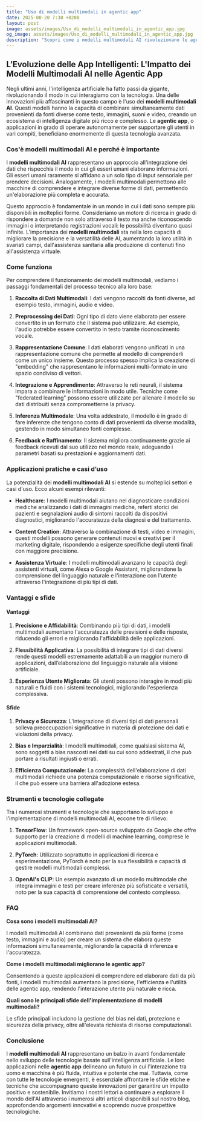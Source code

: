 ```yaml
---
title: "Uso di modelli multimodali in agentic app"
date: 2025-08-20 7:30 +0200
layout: post
image: assets/images/Uso_di_modelli_multimodali_in_agentic_app.jpg
og_image: assets/images/Uso_di_modelli_multimodali_in_agentic_app.jpg
description: "Scopri come i modelli multimodali AI rivoluzionano le agentic app combinando testo e immagini per un'integrazione dati avanzata nel tuo progetto di cucina."
---
```


## L’Evoluzione delle App Intelligenti: L'Impatto dei Modelli Multimodali AI nelle Agentic App

Negli ultimi anni, l'intelligenza artificiale ha fatto passi da gigante, rivoluzionando il modo in cui interagiamo con la tecnologia. Una delle innovazioni più affascinanti in questo campo è l'uso dei **modelli multimodali AI**. Questi modelli hanno la capacità di combinare simultaneamente dati provenienti da fonti diverse come testo, immagini, suoni e video, creando un ecosistema di intelligenza digitale più ricco e complesso. Le **agentic app**, o applicazioni in grado di operare autonomamente per supportare gli utenti in vari compiti, beneficiano enormemente di questa tecnologia avanzata.

### Cos'è modelli multimodali AI e perché è importante

I **modelli multimodali AI** rappresentano un approccio all'integrazione dei dati che rispecchia il modo in cui gli esseri umani elaborano informazioni. Gli esseri umani raramente si affidano a un solo tipo di input sensoriale per prendere decisioni. Analogamente, i modelli multimodali permettono alle macchine di comprendere e integrare diverse forme di dati, permettendo un'elaborazione più completa e accurata. 

Questo approccio è fondamentale in un mondo in cui i dati sono sempre più disponibili in molteplici forme. Consideriamo un motore di ricerca in grado di rispondere a domande non solo attraverso il testo ma anche riconoscendo immagini o interpretando registrazioni vocali: le possibilità diventano quasi infinite. L'importanza dei **modelli multimodali** sta nella loro capacità di migliorare la precisione e la versatilità delle AI, aumentando la loro utilità in svariati campi, dall'assistenza sanitaria alla produzione di contenuti fino all'assistenza virtuale.

### Come funziona

Per comprendere il funzionamento dei modelli multimodali, vediamo i passaggi fondamentali del processo tecnico alla loro base:

1. **Raccolta di Dati Multimodali**: I dati vengono raccolti da fonti diverse, ad esempio testo, immagini, audio e video.

2. **Preprocessing dei Dati**: Ogni tipo di dato viene elaborato per essere convertito in un formato che il sistema può utilizzare. Ad esempio, l'audio potrebbe essere convertito in testo tramite riconoscimento vocale.

3. **Rappresentazione Comune**: I dati elaborati vengono unificati in una rappresentazione comune che permette al modello di comprenderli come un unico insieme. Questo processo spesso implica la creazione di "embedding" che rappresentano le informazioni multi-formato in uno spazio condiviso di vettori.

4. **Integrazione e Apprendimento**: Attraverso le reti neurali, il sistema impara a combinare le informazioni in modo utile. Tecniche come "federated learning" possono essere utilizzate per allenare il modello su dati distribuiti senza comprometterne la privacy.

5. **Inferenza Multimodale**: Una volta addestrato, il modello è in grado di fare inferenze che tengono conto di dati provenienti da diverse modalità, gestendo in modo simultaneo fonti complesse.

6. **Feedback e Raffinamento**: Il sistema migliora continuamente grazie ai feedback ricevuti dal suo utilizzo nel mondo reale, adeguando i parametri basati su prestazioni e aggiornamenti dati.

### Applicazioni pratiche e casi d’uso

La potenzialità dei **modelli multimodali AI** si estende su molteplici settori e casi d'uso. Ecco alcuni esempi rilevanti:

- **Healthcare**: I modelli multimodali aiutano nel diagnosticare condizioni mediche analizzando i dati di immagini mediche, referti storici dei pazienti e segnalazioni audio di sintomi raccolti da dispositivi diagnostici, migliorando l'accuratezza della diagnosi e del trattamento.

- **Content Creation**: Attraverso la combinazione di testi, video e immagini, questi modelli possono generare contenuti nuovi e creativi per il marketing digitale, rispondendo a esigenze specifiche degli utenti finali con maggiore precisione.

- **Assistenza Virtuale**: I modelli multimodali avanzano le capacità degli assistenti virtuali, come Alexa o Google Assistant, migliorandone la comprensione del linguaggio naturale e l'interazione con l'utente attraverso l'integrazione di più tipi di dati.

### Vantaggi e sfide

#### Vantaggi

1. **Precisione e Affidabilità**: Combinando più tipi di dati, i modelli multimodali aumentano l'accuratezza delle previsioni e delle risposte, riducendo gli errori e migliorando l'affidabilità delle applicazioni.

2. **Flessibilità Applicativa**: La possibilità di integrare tipi di dati diversi rende questi modelli estremamente adattabili a un maggior numero di applicazioni, dall’elaborazione del linguaggio naturale alla visione artificiale.

3. **Esperienza Utente Migliorata**: Gli utenti possono interagire in modi più naturali e fluidi con i sistemi tecnologici, migliorando l'esperienza complessiva.

#### Sfide

1. **Privacy e Sicurezza**: L'integrazione di diversi tipi di dati personali solleva preoccupazioni significative in materia di protezione dei dati e violazioni della privacy.

2. **Bias e Imparzialità**: I modelli multimodali, come qualsiasi sistema AI, sono soggetti a bias nascosti nei dati su cui sono addestrati, il che può portare a risultati ingiusti o errati.

3. **Efficienza Computazionale**: La complessità dell'elaborazione di dati multimodali richiede una potenza computazionale e risorse significative, il che può essere una barriera all'adozione estesa.

### Strumenti e tecnologie collegate

Tra i numerosi strumenti e tecnologie che supportano lo sviluppo e l'implementazione di modelli multimodali AI, eccone tre di rilievo:

1. **TensorFlow**: Un framework open-source sviluppato da Google che offre supporto per la creazione di modelli di machine learning, comprese le applicazioni multimodali.

2. **PyTorch**: Utilizzato soprattutto in applicazioni di ricerca e esperimentazione, PyTorch è noto per la sua flessibilità e capacità di gestire modelli multimodali complessi.

3. **OpenAI's CLIP**: Un esempio avanzato di un modello multimodale che integra immagini e testi per creare inferenze più sofisticate e versatili, noto per la sua capacità di comprensione del contesto complesso.

### FAQ

**Cosa sono i modelli multimodali AI?**

I modelli multimodali AI combinano dati provenienti da più forme (come testo, immagini e audio) per creare un sistema che elabora queste informazioni simultaneamente, migliorando la capacità di inferenza e l'accuratezza.

**Come i modelli multimodali migliorano le agentic app?**

Consentendo a queste applicazioni di comprendere ed elaborare dati da più fonti, i modelli multimodali aumentano la precisione, l'efficienza e l'utilità delle agentic app, rendendo l'interazione utente più naturale e ricca.

**Quali sono le principali sfide dell'implementazione di modelli multimodali?**

Le sfide principali includono la gestione del bias nei dati, protezione e sicurezza della privacy, oltre all'elevata richiesta di risorse computazionali.

### Conclusione

I **modelli multimodali AI** rappresentano un balzo in avanti fondamentale nello sviluppo delle tecnologie basate sull'intelligenza artificiale. Le loro applicazioni nelle **agentic app** delineano un futuro in cui l'interazione tra uomo e macchina è più fluida, intuitiva e potente che mai. Tuttavia, come con tutte le tecnologie emergenti, è essenziale affrontare le sfide etiche e tecniche che accompagnano queste innovazioni per garantire un impatto positivo e sostenibile. Invitiamo i nostri lettori a continuare a esplorare il mondo dell'AI attraverso i numerosi altri articoli disponibili sul nostro blog, approfondendo argomenti innovativi e scoprendo nuove prospettive tecnologiche.